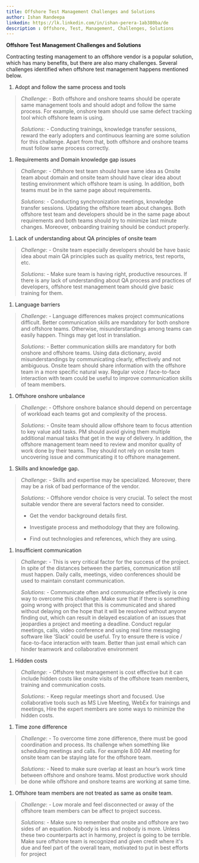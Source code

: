 ```yaml
---
title: Offshore Test Management Challenges and Solutions
author: Ishan Randeepa
linkedin: https://lk.linkedin.com/in/ishan-perera-1ab380ba/de
description : Offshore, Test, Management, Challenges, Solutions
---
```

**Offshore Test Management Challenges and Solutions**

Contracting testing management to an offshore vendor is a popular
solution, which has many benefits, but there are also many challenges.
Several challenges identified when offshore test management happens
mentioned below.

1.  Adopt and follow the same process and tools

> *Challenge*: - Both offshore and onshore teams should be operate same
> management tools and should adopt and follow the same process. For
> example, onshore team should use same defect tracking tool which
> offshore team is using.
>
> *Solutions*: - Conducting trainings, knowledge transfer sessions,
> reward the early adopters and continuous learning are some solution
> for this challenge. Apart from that, both offshore and onshore teams
> must follow same process correctly.

1.  Requirements and Domain knowledge gap issues

> *Challenge*: - Offshore test team should have same idea as Onsite team
> about domain and onsite team should have clear idea about testing
> environment which offshore team is using. In addition, both teams must
> be in the same page about requirements.
>
> *Solutions*: - Conducting synchronization meetings, knowledge transfer
> sessions. Updating the offshore team about changes. Both offshore test
> team and developers should be in the same page about requirements and
> both teams should try to minimize last minute changes. Moreover,
> onboarding training should be conduct properly.

1.  Lack of understanding about QA principles of onsite team

> *Challenge*: - Onsite team especially developers should be have basic
> idea about main QA principles such as quality metrics, test reports,
> etc.
>
> *Solutions*: - Make sure team is having right, productive resources.
> If there is any lack of understanding about QA process and practices
> of developers, offshore test management team should give basic
> training for them.

1.  Language barriers

> *Challenge*: - Language differences makes project communications
> difficult. Better communication skills are mandatory for both onshore
> and offshore teams. Otherwise, misunderstandings among teams can
> easily happen. Things may get lost in translation.
>
> *Solutions*: - Better communication skills are mandatory for both
> onshore and offshore teams. Using data dictionary, avoid
> misunderstandings by communicating clearly, effectively and not
> ambiguous. Onsite team should share information with the offshore team
> in a more specific natural way. Regular voice / face-to-face
> interaction with team could be useful to improve communication skills
> of team members.

1.  Offshore onshore unbalance

> *Challenge*: - Offshore onshore balance should depend on percentage of
> workload each teams got and complexity of the process.
>
> *Solutions*: - Onsite team should allow offshore team to focus
> attention to key value add tasks. PM should avoid giving them multiple
> additional manual tasks that get in the way of delivery. In addition,
> the offshore management team need to review and monitor quality of
> work done by their teams. They should not rely on onsite team
> uncovering issue and communicating it to offshore management.

1.  Skills and knowledge gap.

> *Challenge*: - Skills and expertise may be specialized. Moreover,
> there may be a risk of bad performance of the vendor.
>
> *Solutions*: - Offshore vendor choice is very crucial. To select the
> most suitable vendor there are several factors need to consider.
>
> - Get the vendor background details first.
>
> - Investigate process and methodology that they are following.
>
> - Find out technologies and references, which they are using.

1.  Insufficient communication

> *Challenge*: - This is very critical factor for the success of the
> project. In spite of the distances between the parties, communication
> still must happen. Daily calls, meetings, video conferences should be
> used to maintain constant communication.
>
> *Solutions*: - Communicate often and communicate effectively is one
> way to overcome this challenge. Make sure that if there is something
> going wrong with project that this is communicated and shared without
> delaying on the hope that it will be resolved without anyone finding
> out, which can result in delayed escalation of an issues that
> jeopardies a project and meeting a deadline. Conduct regular meetings,
> calls, video conference and using real time messaging software like
> ‘Slack’ could be useful. Try to ensure there is voice / face-to-face
> interaction with team. Better than just email which can hinder
> teamwork and collaborative environment

1.  Hidden costs

> *Challenge*: - Offshore test management is cost effective but it can
> include hidden costs like onsite visits of the offshore team members,
> training and communication costs.
>
> *Solutions*: - Keep regular meetings short and focused. Use
> collaborative tools such as MS Live Meeting, WebEx for trainings and
> meetings, Hire the expert members are some ways to minimize the hidden
> costs.

1.  Time zone difference

> *Challenge*: - To overcome time zone difference, there must be good
> coordination and process. Its challenge when something like scheduling
> meetings and calls. For example 8.00 AM meeting for onsite team can be
> staying late for the offshore team.
>
> *Solutions*: - Need to make sure overlap at least an hour’s work time
> between offshore and onshore teams. Most productive work should be
> done while offshore and onshore teams are working at same time.

1.  Offshore team members are not treated as same as onsite team.

> *Challenge*: - Low morale and feel disconnected or away of the
> offshore team members can be affect to project success.
>
> *Solutions*: - Make sure to remember that onsite and offshore are two
> sides of an equation. Nobody is less and nobody is more. Unless these
> two counterparts act in harmony, project is going to be terrible. Make
> sure offshore team is recognized and given credit where it's due and
> feel part of the overall team, motivated to put in best efforts for
> project
